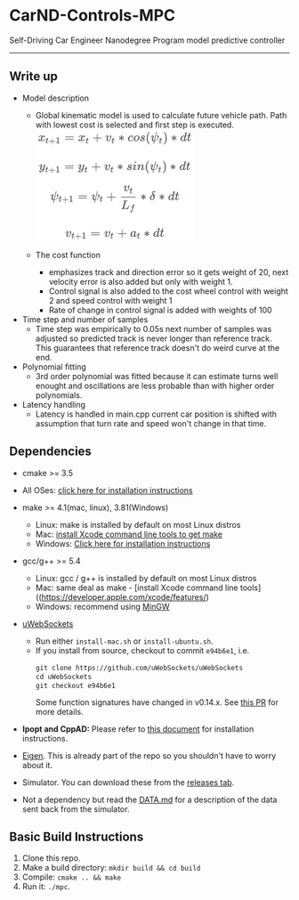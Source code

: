 [//]: # (Image References)

[Model]:  ./img/kinematicModel.PNG "Model"

# CarND-Controls-MPC
Self-Driving Car Engineer Nanodegree Program model predictive controller 

---

## Write up

* Model description
    * Global kinematic model is used to calculate future vehicle path. Path with lowest cost is selected and first step is executed. 
    ![Kinematic model][Model]

    * The cost function
        * emphasizes track and direction error so it gets weight of 20, next velocity error is also added but only with weight 1.
        * Control signal is also added to the cost wheel control with weight 2 and speed control with weight 1
        * Rate of change in control signal is added with weights of 100
* Time step and number of samples
    * Time step was empirically to 0.05s next number of samples was adjusted so predicted track is never longer than reference track. This guarantees that reference track doesn't do weird curve at the end. 
* Polynomial fitting
    * 3rd order polynomial was fitted because it can estimate turns well enought and oscillations are less probable than with higher order polynomials.
* Latency handling
    * Latency is handled in main.cpp current car position is shifted with assumption that turn rate and speed won't change in that time. 

## Dependencies

* cmake >= 3.5
 * All OSes: [click here for installation instructions](https://cmake.org/install/)
* make >= 4.1(mac, linux), 3.81(Windows)
  * Linux: make is installed by default on most Linux distros
  * Mac: [install Xcode command line tools to get make](https://developer.apple.com/xcode/features/)
  * Windows: [Click here for installation instructions](http://gnuwin32.sourceforge.net/packages/make.htm)
* gcc/g++ >= 5.4
  * Linux: gcc / g++ is installed by default on most Linux distros
  * Mac: same deal as make - [install Xcode command line tools]((https://developer.apple.com/xcode/features/)
  * Windows: recommend using [MinGW](http://www.mingw.org/)
* [uWebSockets](https://github.com/uWebSockets/uWebSockets)
  * Run either `install-mac.sh` or `install-ubuntu.sh`.
  * If you install from source, checkout to commit `e94b6e1`, i.e.
    ```
    git clone https://github.com/uWebSockets/uWebSockets
    cd uWebSockets
    git checkout e94b6e1
    ```
    Some function signatures have changed in v0.14.x. See [this PR](https://github.com/udacity/CarND-MPC-Project/pull/3) for more details.

* **Ipopt and CppAD:** Please refer to [this document](https://github.com/udacity/CarND-MPC-Project/blob/master/install_Ipopt_CppAD.md) for installation instructions.
* [Eigen](http://eigen.tuxfamily.org/index.php?title=Main_Page). This is already part of the repo so you shouldn't have to worry about it.
* Simulator. You can download these from the [releases tab](https://github.com/udacity/self-driving-car-sim/releases).
* Not a dependency but read the [DATA.md](./DATA.md) for a description of the data sent back from the simulator.


## Basic Build Instructions

1. Clone this repo.
2. Make a build directory: `mkdir build && cd build`
3. Compile: `cmake .. && make`
4. Run it: `./mpc`.
